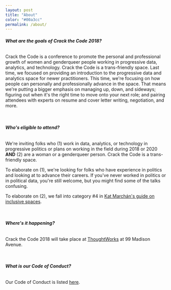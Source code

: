 ```yaml
---
layout: post
title: "About"
color: "#00a3cc"
permalink: /about/
---
```


###### **What are the goals of Crack the Code 2018?**

Crack the Code is a conference to promote the personal and professional growth of women and genderqueer people working in progressive data, analytics, and technology. Crack the Code is a trans-friendly space. Last time, we focused on providing an introduction to the progressive data and analytics space for newer practitioners. This time, we're focusing on how people can personally and professionally advance in the space. That means we're putting a bigger emphasis on managing up, down, and sideways; figuring out when it's the right time to move onto your next role; and pairing attendees with experts on resume and cover letter writing, negotiation, and more.

<br/>

###### **Who's eligible to attend?**

We're inviting folks who (1) work in data, analytics, or technology in progressive politics or plans on working in the field during 2018 or 2020 **AND** (2) are a woman or a genderqueer person. Crack the Code is a trans-friendly space.

To elaborate on (1), we're looking for folks who have experience in politics and looking at to advance their careers. If you've never worked in politics or in political data, you're still welcome, but you might find some of the talks confusing.

To elaborate on (2), we fall into category #4 in [Kat Marchán's guide on inclusive spaces](https://medium.com/@maybekatz/on-the-design-of-womens-spaces-72bf8f396dc0).

<br/>

###### **Where's it happening?**

Crack the Code 2018 will take place at [ThoughtWorks](https://www.thoughtworks.com/) at 99 Madison Avenue.

<br/>

###### **What is our Code of Conduct?**

Our Code of Conduct is listed [here](/code-of-conduct/).

<br/>





